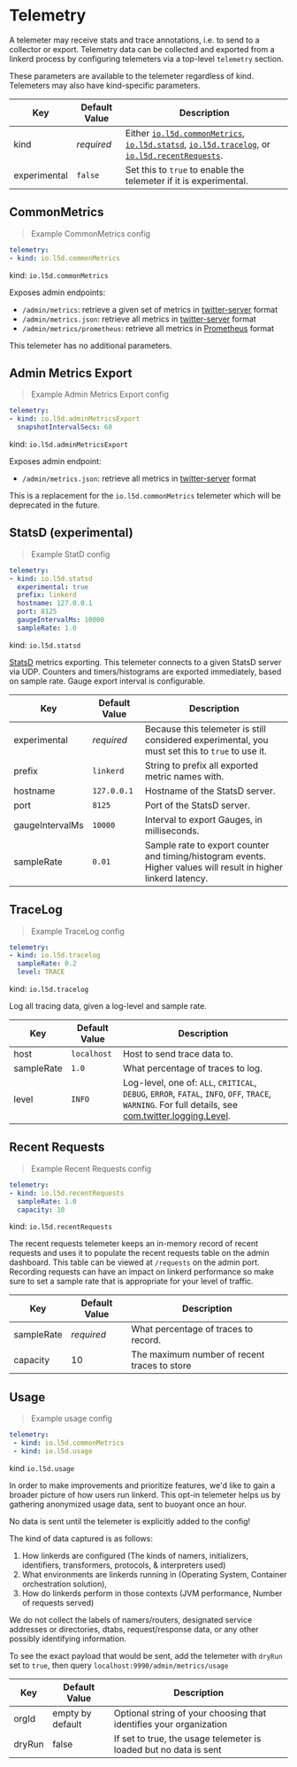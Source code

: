 # Telemetry

A telemeter may receive stats and trace annotations, i.e. to send to a collector
or export. Telemetry data can be collected and exported from a linkerd process by
configuring telemeters via a top-level `telemetry` section.

<aside class="notice"> These parameters are available to the telemeter
regardless of kind. Telemeters may also have kind-specific parameters. </aside>

Key | Default Value | Description
--- | ------------- | -----------
kind | _required_ | Either [`io.l5d.commonMetrics`](#commonmetrics), [`io.l5d.statsd`](#statsd-experimental), [`io.l5d.tracelog`](#tracelog), or [`io.l5d.recentRequests`](#recent-requests).
experimental | `false` | Set this to `true` to enable the telemeter if it is experimental.

## CommonMetrics

> Example CommonMetrics config

```yaml
telemetry:
- kind: io.l5d.commonMetrics
```

kind: `io.l5d.commonMetrics`

Exposes admin endpoints:

* `/admin/metrics`: retrieve a given set of metrics in [twitter-server](https://twitter.github.io/twitter-server/) format
* `/admin/metrics.json`: retrieve all metrics in [twitter-server](https://twitter.github.io/twitter-server/) format
* `/admin/metrics/prometheus`: retrieve all metrics in [Prometheus](https://prometheus.io/) format

This telemeter has no additional parameters.

## Admin Metrics Export

> Example Admin Metrics Export config

```yaml
telemetry:
- kind: io.l5d.adminMetricsExport
  snapshotIntervalSecs: 60
```

kind: `io.l5d.adminMetricsExport`

Exposes admin endpoint:

* `/admin/metrics.json`: retrieve all metrics in [twitter-server](https://twitter.github.io/twitter-server/) format

This is a replacement for the `io.l5d.commonMetrics` telemeter which will be deprecated in the
future.

## StatsD (experimental)

> Example StatD config

```yaml
telemetry:
- kind: io.l5d.statsd
  experimental: true
  prefix: linkerd
  hostname: 127.0.0.1
  port: 8125
  gaugeIntervalMs: 10000
  sampleRate: 1.0
```

kind: `io.l5d.statsd`

[StatsD](https://github.com/etsy/statsd) metrics exporting. This telemeter
connects to a given StatsD server via UDP. Counters and timers/histograms are
exported immediately, based on sample rate. Gauge export interval is
configurable.

Key | Default Value | Description
--- | ------------- | -----------
experimental | _required_ | Because this telemeter is still considered experimental, you must set this to `true` to use it.
prefix | `linkerd` | String to prefix all exported metric names with.
hostname | `127.0.0.1` | Hostname of the StatsD server.
port | `8125` | Port of the StatsD server.
gaugeIntervalMs | `10000` | Interval to export Gauges, in milliseconds.
sampleRate | `0.01` | Sample rate to export counter and timing/histogram events. Higher values will result in higher linkerd latency.

## TraceLog

> Example TraceLog config

```yaml
telemetry:
- kind: io.l5d.tracelog
  sampleRate: 0.2
  level: TRACE
```

kind: `io.l5d.tracelog`

Log all tracing data, given a log-level and sample rate.

Key | Default Value | Description
--- | ------------- | -----------
host | `localhost` | Host to send trace data to.
sampleRate | `1.0` | What percentage of traces to log.
level | `INFO` | Log-level, one of: `ALL`, `CRITICAL`, `DEBUG`, `ERROR`, `FATAL`, `INFO`, `OFF`, `TRACE`, `WARNING`. For full details, see [com.twitter.logging.Level](http://twitter.github.io/util/docs/#com.twitter.logging.Level).

## Recent Requests

> Example Recent Requests config

```yaml
telemetry:
- kind: io.l5d.recentRequests
  sampleRate: 1.0
  capacity: 10
```

kind: `io.l5d.recentRequests`

The recent requests telemeter keeps an in-memory record of recent requests and uses it to populate
the recent requests table on the admin dashboard.  This table can be viewed at `/requests` on the
admin port.  Recording requests can have an impact on linkerd performance so make sure to set a
sample rate that is appropriate for your level of traffic.

Key        | Default Value | Description
---------- | ------------- | -----------
sampleRate | _required_    | What percentage of traces to record.
capacity   | 10            | The maximum number of recent traces to store

## Usage

> Example usage config

```yaml
telemetry:
 - kind: io.l5d.commonMetrics
 - kind: io.l5d.usage
```

kind `io.l5d.usage`

In order to make improvements and prioritize features, we'd like to gain a
broader picture of how users run linkerd. This opt-in telemeter helps us by
gathering anonymized usage data, sent to buoyant once an hour.

<aside class="warning"> No data is sent until the telemeter is explicitly added to the config! </aside>


The kind of data captured is as follows:

1. How linkerds are configured (The kinds of namers, initializers, identifiers, transformers, protocols, & interpreters used)
2. What environments are linkerds running in (Operating System, Container orchestration solution),
3. How do linkerds perform in those contexts (JVM performance, Number of requests served)

We do not collect the labels of namers/routers, designated service addresses or
directories, dtabs, request/response data, or any other possibly identifying information.

To see the exact payload that would be sent, add the telemeter with `dryRun` set to `true`,
then query `localhost:9990/admin/metrics/usage`

Key | Default Value | Description
--- | ------------- | -----------
orgId | empty by default | Optional string of your choosing that identifies your organization
dryRun | false | If set to true, the usage telemeter is loaded but no data is sent
